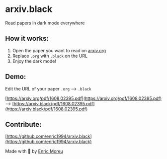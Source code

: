 # arxiv.black

Read papers in dark mode everywhere

## How it works:
1. Open the paper you want to read on [arxiv.org](https://arxiv.org)
2. Replace `.org` with `.black` on the URL
3. Enjoy the dark mode!


## Demo:

Edit the URL of your paper `.org` --> `.black`

[https://arxiv.org/pdf/1608.02395.pdf](https://arxiv.org/pdf/1608.02395.pdf) -->
[https://arxiv.black/pdf/1608.02395.pdf](https://arxiv.black/pdf/1608.02395.pdf)

## Contribute:
[https://github.com/enric1994/arxiv.black](https://github.com/enric1994/arxiv.black)

Made with 🖤 by [Enric Moreu](https://enricmor.eu)
